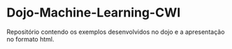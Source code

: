 # Dojo-Machine-Learning-CWI
Repositório contendo os exemplos desenvolvidos no dojo e a apresentação no formato html.
